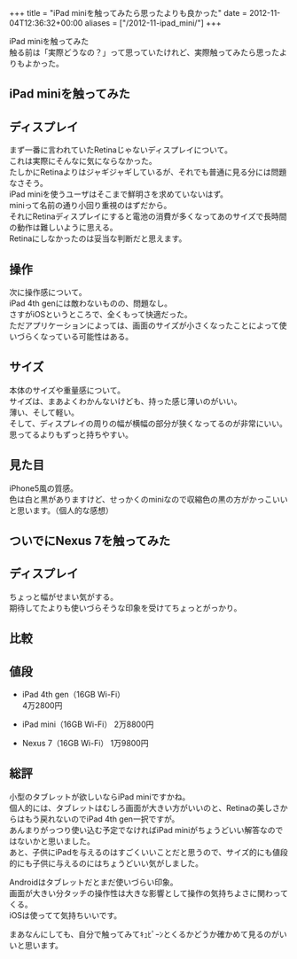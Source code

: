 +++
title = "iPad miniを触ってみたら思ったよりも良かった"
date = 2012-11-04T12:36:32+00:00
aliases = ["/2012-11-ipad_mini/"]
+++

iPad miniを触ってみた  
触る前は「実際どうなの？」って思っていたけれど、実際触ってみたら思ったよりもよかった。

## iPad miniを触ってみた

## ディスプレイ

まず一番に言われていたRetinaじゃないディスプレイについて。  
これは実際にそんなに気にならなかった。  
たしかにRetinaよりはジャギジャギしているが、それでも普通に見る分には問題なさそう。  
iPad miniを使うユーザはそこまで鮮明さを求めていないはず。  
miniって名前の通り小回り重視のはずだから。  
それにRetinaディスプレイにすると電池の消費が多くなってあのサイズで長時間の動作は難しいように思える。  
Retinaにしなかったのは妥当な判断だと思えます。

## 操作

次に操作感について。  
iPad 4th genには敵わないものの、問題なし。  
さすがiOSというところで、全くもって快適だった。  
ただアプリケーションによっては、画面のサイズが小さくなったことによって使いづらくなっている可能性はある。

## サイズ

本体のサイズや重量感について。  
サイズは、まあよくわかんないけども、持った感じ薄いのがいい。  
薄い、そして軽い。  
そして、ディスプレイの周りの幅が横幅の部分が狭くなってるのが非常にいい。  
思ってるよりもずっと持ちやすい。

## 見た目

iPhone5風の質感。  
色は白と黒がありますけど、せっかくのminiなので収縮色の黒の方がかっこいいと思います。（個人的な感想）

## ついでにNexus 7を触ってみた

## ディスプレイ

ちょっと幅がせまい気がする。  
期待してたよりも使いづらそうな印象を受けてちょっとがっかり。

## 比較

## 値段

- iPad 4th gen（16GB Wi-Fi）  
4万2800円

- iPad mini（16GB Wi-Fi）
2万8800円

- Nexus 7（16GB Wi-Fi）
1万9800円

## 総評

小型のタブレットが欲しいならiPad miniですかね。  
個人的には、タブレットはむしろ画面が大きい方がいいのと、Retinaの美しさからはもう戻れないのでiPad 4th gen一択ですが。  
あんまりがっつり使い込む予定でなければiPad miniがちょうどいい解答なのではないかと思いました。  
あと、子供にiPadを与えるのはすごくいいことだと思うので、サイズ的にも値段的にも子供に与えるのにはちょうどいい気がしました。

Androidはタブレットだとまだ使いづらい印象。  
画面が大きい分タッチの操作性は大きな影響として操作の気持ちよさに関わってくる。  
iOSは使ってて気持ちいいです。

まあなんにしても、自分で触ってみてｷｭﾋﾟｰﾝとくるかどうか確かめて見るのがいいと思います。


